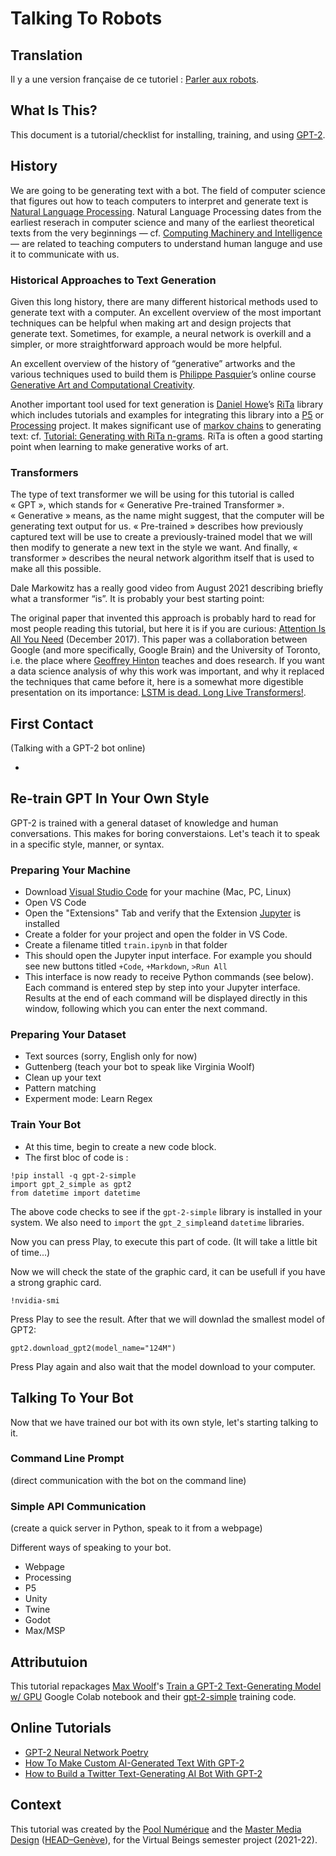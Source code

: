 # Talking To Robots

## Translation
Il y a une version française de ce tutoriel : [Parler aux robots](LISEZMOI.md).

## What Is This?
This document is a tutorial/checklist for installing, training, and using [GPT-2](https://en.wikipedia.org/wiki/GPT-2).

## History
We are going to be generating text with a bot. The field of computer science that figures out how to teach computers to interpret and generate text is [Natural Language Processing](https://en.wikipedia.org/). Natural Language Processing dates from the earliest reserach in computer science and many of the earliest theoretical texts from the very beginnings — cf. [Computing Machinery and Intelligence](https://en.wikipedia.org/wiki/Computing_Machinery_and_Intelligence) — are related to teaching computers to understand human languge and use it to communicate with us.

### Historical Approaches to Text Generation
Given this long history, there are many different historical methods used to generate text with a computer. An excellent overview of the most important techniques can be helpful when making art and design projects that generate text. Sometimes, for example, a neural network is overkill and a simpler, or more straightforward approach would be more helpful.

An excellent overview of the history of “generative” artworks and the various techniques used to build them is [Philippe Pasquier](https://philippepasquier.com)’s online course [Generative Art and Computational Creativity](https://www.kadenze.com/programs/generative-art-and-computational-creativity).

Another important tool used for text generation is [Daniel Howe]()’s [RiTa](https://rednoise.org/rita/) library which includes tutorials and examples for integrating this library into a [P5](https://p5js.org) or [Processing](https://processing.org) project. It makes significant use of [markov chains](https://en.wikipedia.org/wiki/Markov_chain) to generating text: cf. [Tutorial: Generating with RiTa n-grams](https://observablehq.com/@dhowe/tut-rita-ngrams). RiTa is often a good starting point when learning to make generative works of art.

### Transformers
The type of text transformer we will be using for this tutorial is called « GPT », which stands for « Generative Pre-trained Transformer ». « Generative » means, as the name might suggest, that the computer will be generating text output for us. « Pre-trained » describes how previously captured text will be use to create a previously-trained model that we will then modify to generate a new text in the style we want. And finally, « transformer » describes the neural network algorithm itself that is used to make all this possible.

Dale Markowitz has a really good video from August 2021 describing briefly what a transformer “is”. It is probably your best starting point: [](https://youtu.be/SZorAJ4I-sA)

The original paper that invented this approach is probably hard to read for most people reading this tutorial, but here it is if you are curious: [Attention Is All You Need](https://arxiv.org/pdf/1706.03762.pdf) (December 2017). This paper was a collaboration between Google (and more specifically, Google Brain) and the University of Toronto, i.e. the place where [Geoffrey Hinton](https://en.wikipedia.org/wiki/Geoffrey_Hinton) teaches and does research. If you want a data science analysis of why this work was important, and why it replaced the techniques that came before it, here is a somewhat more digestible presentation on its importance: [LSTM is dead. Long Live Transformers!](https://youtu.be/S27pHKBEp30).

## First Contact
(Talking with a GPT-2 bot online)
- [](https://app.inferkit.com/demo)

## Re-train GPT In Your Own Style
GPT-2 is trained with a general dataset of knowledge and human conversations. This makes for boring converstaions. Let's teach it to speak in a specific style, manner, or syntax.

### Preparing Your Machine
- Download [Visual Studio Code](https://code.visualstudio.com) for your machine (Mac, PC, Linux)
- Open VS Code 
- Open the "Extensions" Tab and verify that the Extension [Jupyter](https://marketplace.visualstudio.com/items?itemName=ms-toolsai.jupyter) is installed
- Create a folder for your project and open the folder in VS Code.
- Create a filename titled `train.ipynb` in that folder
- This should open the Jupyter input interface. For example you should see new buttons titled `+Code`, `+Markdown`, `>Run All`
- This interface is now ready to receive Python commands (see below). Each command is entered step by step into your Jupyter interface. Results at the end of each command will be displayed directly in this window, following which you can enter the next command.

### Preparing Your Dataset
- Text sources (sorry, English only for now)
- Guttenberg (teach your bot to speak like Virginia Woolf)
- Clean up your text
- Pattern matching
- Experment mode: Learn Regex 

### Train Your Bot
- At this time, begin to create a new code block.
- The first bloc of code is :

```
!pip install -q gpt-2-simple
import gpt_2_simple as gpt2
from datetime import datetime
```

The above code checks to see if the `gpt-2-simple` library is installed in your system. We also need to `import` the `gpt_2_simple`and `datetime` libraries. 

Now you can press Play, to execute this part of code. (It will take a little bit of time...)
 
Now we will check the state of the graphic card, it can be usefull if you have a strong graphic card.

```
!nvidia-smi
```

Press Play to see the result.
After that we will downlad the smallest model of GPT2:

```
gpt2.download_gpt2(model_name="124M")
```

Press Play again and also wait that the model download to your computer.

## Talking To Your Bot
Now that we have trained our bot with its own style, let's starting talking to it.

### Command Line Prompt
(direct communication with the bot on the command line)

### Simple API Communication
(create a quick server in Python, speak to it from a webpage)

Different ways of speaking to your bot.
- Webpage
- Processing
- P5
- Unity
- Twine
- Godot
- Max/MSP

## Attributuion
This tutorial repackages [Max Woolf](https://minimaxir.com)'s [Train a GPT-2 Text-Generating Model w/ GPU]() Google Colab notebook and their [gpt-2-simple](https://github.com/minimaxir/gpt-2-simple) training code.

## Online Tutorials
- [GPT-2 Neural Network Poetry](https://www.gwern.net/GPT-2)
- [How To Make Custom AI-Generated Text With GPT-2](https://minimaxir.com/2019/09/howto-gpt2/)
- [How to Build a Twitter Text-Generating AI Bot With GPT-2](https://minimaxir.com/2020/01/twitter-gpt2-bot/)

## Context
This tutorial was created by the [Pool Numérique](https://www.hesge.ch/head/formations-recherche/pool-numerique) and the [Master Media Design](https://www.hesge.ch/head/formations-recherche/master-en-media-design) ([HEAD–Genève](https://www.hesge.ch/head)), for the Virtual Beings semester project (2021-22).
